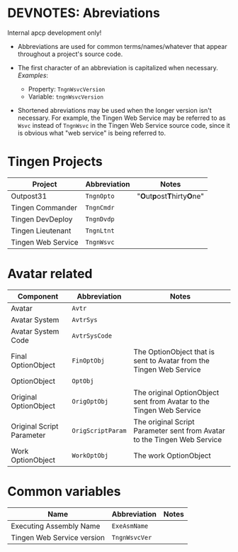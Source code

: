 <!-- u250917 -->

<div>

  <h1>DEVNOTES: Abreviations</h1>

  Internal apcp development only!

</div>

* Abbreviations are used for common terms/names/whatever that appear throughout a project's source code.

* The first character of an abbreviation is capitalized when necessary.  
*Examples*:
  * Property: `TngnWsvcVersion`
  * Variable: `tngnWsvcVersion`

* Shortened abreviations may be used when the longer version isn't necessary. For example, the Tingen Web Service may be referred to as `Wsvc` instead of `TngnWsvc` in the Tingen Web Service source code, since it is obvious what "web service" is being referred to.

# Tingen Projects

| Project |Abbreviation | Notes |
| ------------ | ------- | ----- |
| Outpost31 | `TngnOpto` | "<b>O</b>ut<b>p</b>ost<b>T</b>hirty<b>O</b>ne" |
| Tingen Commander | `TngnCmdr` | |
| Tingen DevDeploy | `TngnDvdp` | |
| Tingen Lieutenant | `TngnLtnt` | |
| Tingen Web Service | `TngnWsvc` | |

# Avatar related

| Component |Abbreviation | Notes |
| ------------ | ------- | ----- |
| Avatar | `Avtr` |  |
| Avatar System | `AvtrSys` | |
| Avatar System Code | `AvtrSysCode` | |
| Final OptionObject | `FinOptObj` | The OptionObject that is sent to Avatar from the Tingen Web Service |
| OptionObject | `OptObj` | |
| Original OptionObject | `OrigOptObj` | The original OptionObject sent from Avatar to the Tingen Web Service |
| Original Script Parameter | `OrigScriptParam` |  The original Script Parameter sent from Avatar to the Tingen Web Service |
| Work OptionObject | `WorkOptObj` | The work OptionObject |

# Common variables

| Name |Abbreviation | Notes |
| ------------ | ------- | ----- |
| Executing Assembly Name | `ExeAsmName` | |
| Tingen Web Service version | `TngnWsvcVer` | |
